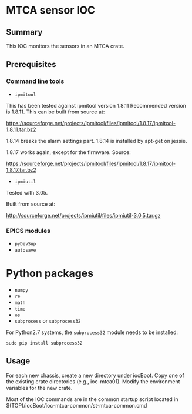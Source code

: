 # MTCA sensor IOC

## Summary 

This IOC monitors the sensors in an MTCA crate.

## Prerequisites

### Command line tools
- ``ipmitool`` 

This has been tested against ipmitool version 1.8.11 Recommended version is
1.8.11. This can be built from source at:

https://sourceforge.net/projects/ipmitool/files/ipmitool/1.8.17/ipmitool-1.8.11.tar.bz2

1.8.14 breaks the alarm settings part. 1.8.14 is installed by apt-get on
jessie.

1.8.17 works again, except for the firmware. Source:

https://sourceforge.net/projects/ipmitool/files/ipmitool/1.8.17/ipmitool-1.8.17.tar.bz2

- ``ipmiutil``

Tested with 3.05.

Built from source at:

http://sourceforge.net/projects/ipmiutil/files/ipmiutil-3.0.5.tar.gz

### EPICS modules

- ``pyDevSup`` 
- ``autosave``

# Python packages
- ``numpy``
- ``re``
- ``math``
- ``time``
- ``os``
- ``subprocess`` or ``subprocess32``

For Python2.7 systems, the ``subprocess32`` module needs to be installed:

``sudo pip install subprocess32``

## Usage

For each new chassis, create a new directory under iocBoot. Copy one of the
existing crate directories (e.g., ioc-mtca01). Modify the environment variables
for the new crate. 

Most of the IOC commands are in the common startup script located in
$(TOP)/iocBoot/ioc-mtca-common/st-mtca-common.cmd




